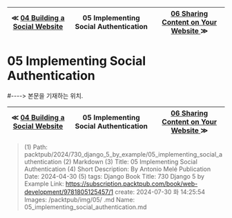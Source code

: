 
| ≪ [ 04 Building a Social Website ](/packtpub/2024/730_django_5_by_example/04_building_a_social_website) | 05 Implementing Social Authentication | [ 06 Sharing Content on Your Website ](/packtpub/2024/730_django_5_by_example/06_sharing_content_on_your_website) ≫ |
|:----:|:----:|:----:|

# 05 Implementing Social Authentication
#----> 본문을 기재하는 위치.



| ≪ [ 04 Building a Social Website ](/packtpub/2024/730_django_5_by_example/04_building_a_social_website) | 05 Implementing Social Authentication | [ 06 Sharing Content on Your Website ](/packtpub/2024/730_django_5_by_example/06_sharing_content_on_your_website) ≫ |
|:----:|:----:|:----:|

> (1) Path: packtpub/2024/730_django_5_by_example/05_implementing_social_authentication
> (2) Markdown
> (3) Title: 05 Implementing Social Authentication
> (4) Short Description: By Antonio Melé Publication Date: 2024-04-30
> (5) tags: Django
> Book Title: 730 Django 5 by Example
> Link: https://subscription.packtpub.com/book/web-development/9781805125457/1
> create: 2024-07-30 화 14:25:54
> Images: /packtpub/img/05/
> .md Name: 05_implementing_social_authentication.md

